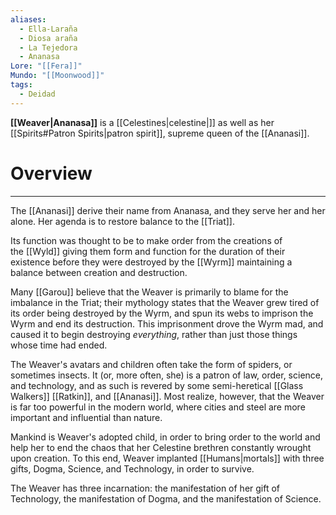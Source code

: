 ```yaml
---
aliases:
  - Ella-Laraña
  - Diosa araña
  - La Tejedora
  - Ananasa
Lore: "[[Fera]]"
Mundo: "[[Moonwood]]"
tags:
  - Deidad
---
```

**[[Weaver|Ananasa]]** is a [[Celestines|celestine|]] as well as her [[Spirits#Patron Spirits|patron spirit]], supreme queen of the [[Ananasi]].
# Overview
---
The [[Ananasi]] derive their name from Ananasa, and they serve her and her alone. Her agenda is to restore balance to the [[Triat]]. 

Its function was thought to be to make order from the creations of the [[Wyld]] giving them form and function for the duration of their existence before they were destroyed by the [[Wyrm]] maintaining a balance between creation and destruction.

Many [[Garou]] believe that the Weaver is primarily to blame for the imbalance in the Triat; their mythology states that the Weaver grew tired of its order being destroyed by the Wyrm, and spun its webs to imprison the Wyrm and end its destruction. This imprisonment drove the Wyrm mad, and caused it to begin destroying _everything_, rather than just those things whose time had ended.

The Weaver's avatars and children often take the form of spiders, or sometimes insects. It (or, more often, she) is a patron of law, order, science, and technology, and as such is revered by some semi-heretical [[Glass Walkers]] [[Ratkin]], and [[Ananasi]]. Most realize, however, that the Weaver is far too powerful in the modern world, where cities and steel are more important and influential than nature.

Mankind is Weaver's adopted child, in order to bring order to the world and help her to end the chaos that her Celestine brethren constantly wrought upon creation. To this end, Weaver implanted [[Humans|mortals]] with three gifts, Dogma, Science, and Technology, in order to survive.

The Weaver has three incarnation: the manifestation of her gift of Technology, the manifestation of Dogma, and the manifestation of Science.